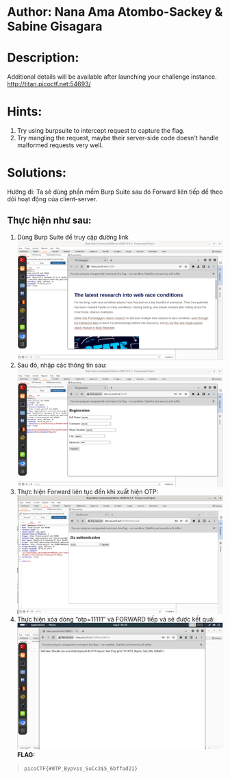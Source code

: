 # Author: Nana Ama Atombo-Sackey & Sabine Gisagara
# Description:
Additional details will be available after launching your challenge instance. http://titan.picoctf.net:54693/
# Hints:
1.	Try using burpsuite to intercept request to capture the flag.
2.	Try mangling the request, maybe their server-side code doesn't handle malformed requests very well.
# Solutions:
Hướng đi: Ta sẽ dùng phần mềm Burp Suite sau đó Forward liên tiếp để theo dõi hoạt động của client-server.
## Thực hiện như sau:
1.	Dùng Burp Suite để truy cập đường link
![alt text](Photos/image-2.png)
2.	Sau đó, nhập các thông tin sau:
![alt text](Photos/image-3.png)
3.	Thực hiện Forward liên tục đến khi xuất hiện OTP:
![alt text](Photos/image-4.png)
4.	Thực hiện xóa dòng “otp=11111” và FORWARD tiếp và sẽ được kết quả:
![alt text](Photos/image-5.png)
**FLAG:**
> `picoCTF{#0TP_Bypvss_SuCc3$S_6bffad21}`
